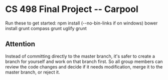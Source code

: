 # CS 498 Final Project -- Carpool

Run these to get started:
npm install (--no-bin-links if on windows)
bower install
grunt compass
grunt uglify
grunt

## Attention
Instead of committing directly to the master branch, it's safer to create a branch for yourself and work on that branch first. So all group members can review the code changes and decide if it needs modification, merge it to the master branch, or reject it.
